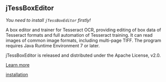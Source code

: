 ## jTessBoxEditor

*You need to install `jTessBoxEditor` firstly!*

A box editor and trainer for Tesseract OCR, providing editing of box data of Tesseract formats and full automation of Tesseract training. It can read images of common image formats, including multi-page TIFF. The program requires Java Runtime Environment 7 or later.

jTessBoxEditor is released and distributed under the Apache License, v2.0.

[Learn more](http://vietocr.sourceforge.net/training.html)

[installation](https://sourceforge.net/projects/vietocr/files/jTessBoxEditor/)